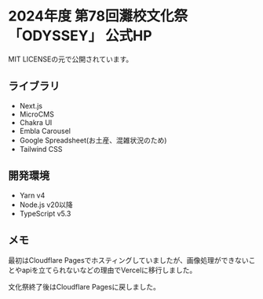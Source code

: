 # 2024年度 第78回灘校文化祭「ODYSSEY」 公式HP

MIT LICENSEの元で公開されています。

## ライブラリ

- Next.js
- MicroCMS
- Chakra UI
- Embla Carousel
- Google Spreadsheet(お土産、混雑状況のため)
- Tailwind CSS

## 開発環境

- Yarn v4
- Node.js v20以降
- TypeScript v5.3

## メモ

最初はCloudflare Pagesでホスティングしていましたが、画像処理ができないことやapiを立てられないなどの理由でVercelに移行しました。

文化祭終了後はCloudflare Pagesに戻しました。

